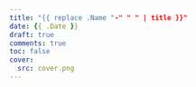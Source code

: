 ```yaml
---
title: "{{ replace .Name "-" " " | title }}"
date: {{ .Date }}
draft: true
comments: true
toc: false
cover:
  src: cover.png
---
```

